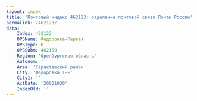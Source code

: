 ```yaml
---
layout: index
title: 'Почтовый индекс 462123: отделение почтовой связи Почты России'
permalink: /462123/
data:
    Index: 462123
    OPSName: Федоровка-Первая
    OPSType: О
    OPSSubm: 462159
    Region: 'Оренбургская область'
    Autonom: ''
    Area: 'Саракташский район'
    City: 'Федоровка 1-Я'
    City1: ''
    ActDate: '20001030'
    IndexOld: ''
---
```

